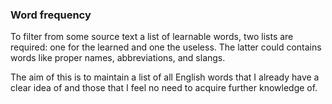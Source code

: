 ### Word frequency

To filter from some source text a list of learnable words, two lists are required: one for the learned and one the useless. The latter could contains words like proper names, abbreviations, and slangs.

The aim of this is to maintain a list of all English words that I already have a clear idea of and those that I feel no need to acquire further knowledge of.
